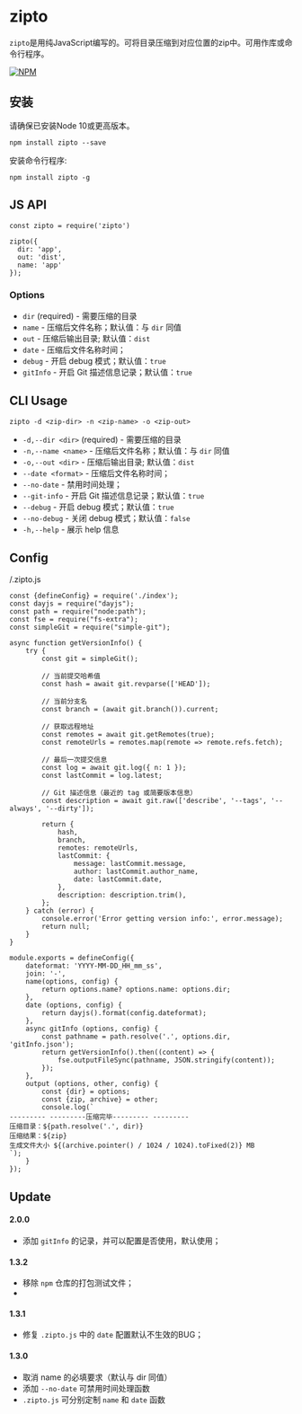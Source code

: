 # zipto

`zipto`是用纯JavaScript编写的。可将目录压缩到对应位置的zip中。可用作库或命令行程序。

[![NPM](https://nodei.co/npm/zipto.png?global=true)](https://npm.im/zipto)

## 安装

请确保已安装Node 10或更高版本。

```shell
npm install zipto --save
```

安装命令行程序:

```shell
npm install zipto -g
```

## JS API

```ecmascript 6
const zipto = require('zipto')

zipto({
  dir: 'app',
  out: 'dist',
  name: 'app'
});
```

### Options

- `dir` (required) - 需要压缩的目录
- `name` - 压缩后文件名称；默认值：与 `dir` 同值
- `out` - 压缩后输出目录; 默认值：`dist`
- `date` - 压缩后文件名称时间；
- `debug` - 开启 debug 模式；默认值：`true`
- `gitInfo` - 开启 Git 描述信息记录；默认值：`true`

## CLI Usage

```shell
zipto -d <zip-dir> -n <zip-name> -o <zip-out>
```

- `-d,--dir <dir>` (required) - 需要压缩的目录
- `-n,--name <name>` - 压缩后文件名称；默认值：与 `dir` 同值
- `-o,--out <dir>` - 压缩后输出目录; 默认值：`dist`
- `--date <format>` - 压缩后文件名称时间；
- `--no-date` - 禁用时间处理；
- `--git-info` - 开启 Git 描述信息记录；默认值：`true`
- `--debug` - 开启 debug 模式；默认值：`true`
- `--no-debug` - 关闭 debug 模式；默认值：`false`
- `-h,--help` - 展示 help 信息


## Config

/.zipto.js

```ecmascript 6
const {defineConfig} = require('./index');
const dayjs = require("dayjs");
const path = require("node:path");
const fse = require("fs-extra");
const simpleGit = require("simple-git");

async function getVersionInfo() {
	try {
		const git = simpleGit();
		
		// 当前提交哈希值
		const hash = await git.revparse(['HEAD']);
		
		// 当前分支名
		const branch = (await git.branch()).current;
		
		// 获取远程地址
		const remotes = await git.getRemotes(true);
		const remoteUrls = remotes.map(remote => remote.refs.fetch);
		
		// 最后一次提交信息
		const log = await git.log({ n: 1 });
		const lastCommit = log.latest;
		
		// Git 描述信息（最近的 tag 或简要版本信息）
		const description = await git.raw(['describe', '--tags', '--always', '--dirty']);
		
		return {
			hash,
			branch,
			remotes: remoteUrls,
			lastCommit: {
				message: lastCommit.message,
				author: lastCommit.author_name,
				date: lastCommit.date,
			},
			description: description.trim(),
		};
	} catch (error) {
		console.error('Error getting version info:', error.message);
		return null;
	}
}

module.exports = defineConfig({
	dateformat: 'YYYY-MM-DD_HH_mm_ss',
	join: '-',
	name(options, config) {
		return options.name? options.name: options.dir;
	},
	date (options, config) {
		return dayjs().format(config.dateformat);
	},
	async gitInfo (options, config) {
		const pathname = path.resolve('.', options.dir, 'gitInfo.json');
		return getVersionInfo().then((content) => {
			fse.outputFileSync(pathname, JSON.stringify(content));
		});
	},
	output (options, other, config) {
		const {dir} = options;
		const {zip, archive} = other;
		console.log(`
--------- ---------压缩完毕--------- ---------
压缩目录：${path.resolve('.', dir)}
压缩结果：${zip}
生成文件大小 ${(archive.pointer() / 1024 / 1024).toFixed(2)} MB
`);
	}
});

```

## Update

#### 2.0.0
- 添加 `gitInfo` 的记录，并可以配置是否使用，默认使用；

#### 1.3.2
- 移除 `npm` 仓库的打包测试文件；
- 
#### 1.3.1
- 修复 `.zipto.js` 中的 `date` 配置默认不生效的BUG；

#### 1.3.0
- 取消 name 的必填要求（默认与 dir 同值）
- 添加 `--no-date` 可禁用时间处理函数
- `.zipto.js` 可分别定制 `name` 和 `date` 函数
